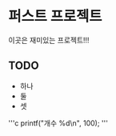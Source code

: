# 퍼스트 프로젝트

이곳은 재미있는 프로젝트!!!

## TODO

  - 하나
  - 둘
  - 셋
  
  
  '''c
  printf("개수 %d\n", 100);
  '''
